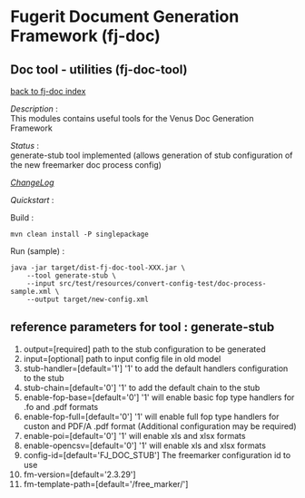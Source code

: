 # Fugerit Document Generation Framework (fj-doc)

## Doc tool - utilities (fj-doc-tool)

[back to fj-doc index](../README.md)  

*Description* :  
This modules contains useful tools for the Venus Doc Generation Framework

*Status* :  
generate-stub tool implemented (allows generation of stub configuration of the new freemarker doc process config)

*[ChangeLog](CHANGELOG.md)*  
  
*Quickstart* :

Build :

```
mvn clean install -P singlepackage
```

Run (sample) :

```
java -jar target/dist-fj-doc-tool-XXX.jar \
	--tool generate-stub \
	--input src/test/resources/convert-config-test/doc-process-sample.xml \
	--output target/new-config.xml
```

## reference parameters for tool : generate-stub

1. output=[required] path to the stub configuration to be generated
2. input=[optional] path to input config file in old model
3. stub-handler=[default='1'] '1' to add the default handlers configuration to the stub
4. stub-chain=[default='0'] '1' to add the default chain to the stub
5. enable-fop-base=[default='0'] '1' will enable basic fop type handlers for .fo and .pdf formats
6. enable-fop-full=[default='0'] '1' will enable full fop type handlers for custon and PDF/A .pdf format (Additional configuration may be required)
7. enable-poi=[default='0'] '1' will enable xls and xlsx formats
8. enable-opencsv=[default='0'] '1' will enable xls and xlsx formats
9. config-id=[default='FJ_DOC_STUB'] The freemarker configuration id to use
10. fm-version=[default='2.3.29']  
11. fm-template-path=[default='/free_marker/']  

